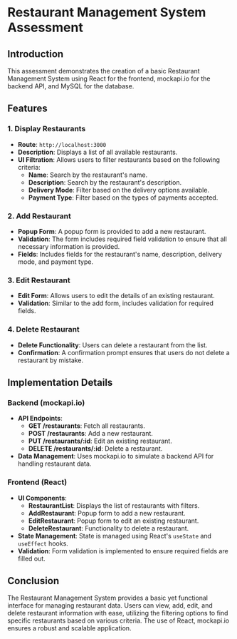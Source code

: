 # Restaurant Management System Assessment

## Introduction

This assessment demonstrates the creation of a basic Restaurant Management System using React for the frontend, mockapi.io for the backend API, and MySQL for the database.

## Features

### 1. Display Restaurants

- **Route**: `http://localhost:3000`
- **Description**: Displays a list of all available restaurants.
- **UI Filtration**: Allows users to filter restaurants based on the following criteria:
  - **Name**: Search by the restaurant's name.
  - **Description**: Search by the restaurant's description.
  - **Delivery Mode**: Filter based on the delivery options available.
  - **Payment Type**: Filter based on the types of payments accepted.

### 2. Add Restaurant

- **Popup Form**: A popup form is provided to add a new restaurant.
- **Validation**: The form includes required field validation to ensure that all necessary information is provided.
- **Fields**: Includes fields for the restaurant's name, description, delivery mode, and payment type.

### 3. Edit Restaurant

- **Edit Form**: Allows users to edit the details of an existing restaurant.
- **Validation**: Similar to the add form, includes validation for required fields.

### 4. Delete Restaurant

- **Delete Functionality**: Users can delete a restaurant from the list.
- **Confirmation**: A confirmation prompt ensures that users do not delete a restaurant by mistake.

## Implementation Details

### Backend (mockapi.io)

- **API Endpoints**: 
  - **GET /restaurants**: Fetch all restaurants.
  - **POST /restaurants**: Add a new restaurant.
  - **PUT /restaurants/:id**: Edit an existing restaurant.
  - **DELETE /restaurants/:id**: Delete a restaurant.
- **Data Management**: Uses mockapi.io to simulate a backend API for handling restaurant data.

### Frontend (React)

- **UI Components**:
  - **RestaurantList**: Displays the list of restaurants with filters.
  - **AddRestaurant**: Popup form to add a new restaurant.
  - **EditRestaurant**: Popup form to edit an existing restaurant.
  - **DeleteRestaurant**: Functionality to delete a restaurant.
- **State Management**: State is managed using React's `useState` and `useEffect` hooks.
- **Validation**: Form validation is implemented to ensure required fields are filled out.

## Conclusion

The Restaurant Management System provides a basic yet functional interface for managing restaurant data. Users can view, add, edit, and delete restaurant information with ease, utilizing the filtering options to find specific restaurants based on various criteria. The use of React, mockapi.io ensures a robust and scalable application.

